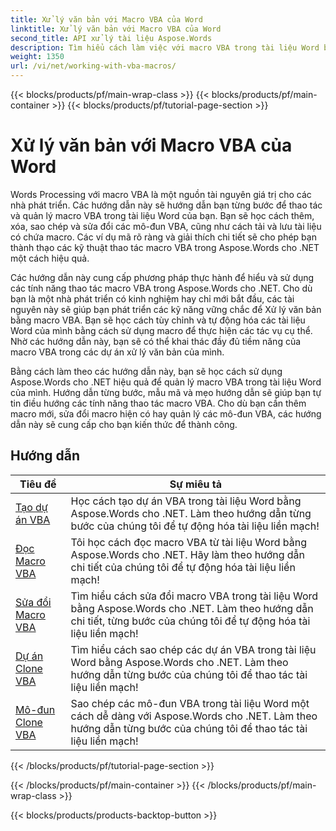 ```yaml
---
title: Xử lý văn bản với Macro VBA của Word
linktitle: Xử lý văn bản với Macro VBA của Word
second_title: API xử lý tài liệu Aspose.Words
description: Tìm hiểu cách làm việc với macro VBA trong tài liệu Word bằng Aspose.Words cho .NET. Hướng dẫn đầy đủ với các mẫu mã để tạo, sửa đổi và chạy macro VBA trong tài liệu Word của bạn.
weight: 1350
url: /vi/net/working-with-vba-macros/
---
```


{{< blocks/products/pf/main-wrap-class >}}
{{< blocks/products/pf/main-container >}}
{{< blocks/products/pf/tutorial-page-section >}}

# Xử lý văn bản với Macro VBA của Word

Words Processing với macro VBA là một nguồn tài nguyên giá trị cho các nhà phát triển. Các hướng dẫn này sẽ hướng dẫn bạn từng bước để thao tác và quản lý macro VBA trong tài liệu Word của bạn. Bạn sẽ học cách thêm, xóa, sao chép và sửa đổi các mô-đun VBA, cũng như cách tải và lưu tài liệu có chứa macro. Các ví dụ mã rõ ràng và giải thích chi tiết sẽ cho phép bạn thành thạo các kỹ thuật thao tác macro VBA trong Aspose.Words cho .NET một cách hiệu quả.

Các hướng dẫn này cung cấp phương pháp thực hành để hiểu và sử dụng các tính năng thao tác macro VBA trong Aspose.Words cho .NET. Cho dù bạn là một nhà phát triển có kinh nghiệm hay chỉ mới bắt đầu, các tài nguyên này sẽ giúp bạn phát triển các kỹ năng vững chắc để Xử lý văn bản bằng macro VBA. Bạn sẽ học cách tùy chỉnh và tự động hóa các tài liệu Word của mình bằng cách sử dụng macro để thực hiện các tác vụ cụ thể. Nhờ các hướng dẫn này, bạn sẽ có thể khai thác đầy đủ tiềm năng của macro VBA trong các dự án xử lý văn bản của mình.

Bằng cách làm theo các hướng dẫn này, bạn sẽ học cách sử dụng Aspose.Words cho .NET hiệu quả để quản lý macro VBA trong tài liệu Word của mình. Hướng dẫn từng bước, mẫu mã và mẹo hướng dẫn sẽ giúp bạn tự tin điều hướng các tính năng thao tác macro VBA. Cho dù bạn cần thêm macro mới, sửa đổi macro hiện có hay quản lý các mô-đun VBA, các hướng dẫn này sẽ cung cấp cho bạn kiến thức để thành công.

 ## Hướng dẫn
| Tiêu đề | Sự miêu tả |
| --- | --- |
| [Tạo dự án VBA](./create-vba-project/) | Học cách tạo dự án VBA trong tài liệu Word bằng Aspose.Words cho .NET. Làm theo hướng dẫn từng bước của chúng tôi để tự động hóa tài liệu liền mạch! |
| [Đọc Macro VBA](./read-vba-macros/) | Tôi học cách đọc macro VBA từ tài liệu Word bằng Aspose.Words cho .NET. Hãy làm theo hướng dẫn chi tiết của chúng tôi để tự động hóa tài liệu liền mạch! |
| [Sửa đổi Macro VBA](./modify-vba-macros/) | Tìm hiểu cách sửa đổi macro VBA trong tài liệu Word bằng Aspose.Words cho .NET. Làm theo hướng dẫn chi tiết, từng bước của chúng tôi để tự động hóa tài liệu liền mạch! |
| [Dự án Clone VBA](./clone-vba-project/) | Tìm hiểu cách sao chép các dự án VBA trong tài liệu Word bằng Aspose.Words cho .NET. Làm theo hướng dẫn từng bước của chúng tôi để thao tác tài liệu liền mạch!|
| [Mô-đun Clone VBA](./clone-vba-module/) | Sao chép các mô-đun VBA trong tài liệu Word một cách dễ dàng với Aspose.Words cho .NET. Làm theo hướng dẫn từng bước của chúng tôi để thao tác tài liệu liền mạch! |
{{< /blocks/products/pf/tutorial-page-section >}}

{{< /blocks/products/pf/main-container >}}
{{< /blocks/products/pf/main-wrap-class >}}

{{< blocks/products/products-backtop-button >}}
